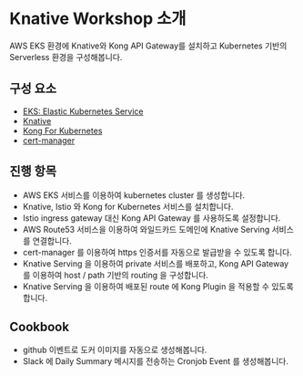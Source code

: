 <!-- ---
sidebar: auto
--- -->

# Knative Workshop 소개

AWS EKS 환경에 Knative와 Kong API Gateway를 설치하고 
Kubernetes 기반의 Serverless 환경을 구성해봅니다.


## 구성 요소

- [EKS: Elastic Kubernetes Service](./eks/README.md)
- [Knative](./knative/README.md)
- [Kong For Kubernetes](./kong/README.md)
- [cert-manager](./cert-manager/README.md)


## 진행 항목

- AWS EKS 서비스를 이용하여 kubernetes cluster 를 생성합니다.
- Knative, Istio 와 Kong for Kubernetes 서비스를 설치합니다.
- Istio ingress gateway 대신 Kong API Gateway 를 사용하도록 설정합니다.
- AWS Route53 서비스을 이용하여 와일드카드 도메인에 Knative Serving 서비스를
  연결합니다.
- cert-manager 를 이용하여 https 인증서를 자동으로 발급받을 수 있도록 합니다.
- Knative Serving 을 이용하여 private 서비스를 배포하고, 
  Kong API Gateway 를 이용하여 host / path 기반의 routing 을 구성합니다.
- Knative Serving 을 이용하여 배포된 route 에 Kong Plugin 을 적용할 수 있도록
  합니다.


## Cookbook

- github 이벤트로 도커 이미지를 자동으로 생성해봅니다.
- Slack 에 Daily Summary 메시지를 전송하는 Cronjob Event 를 생성해봅니다.

<!--
## Docs

- [private services in knative](./knative/vrivate-services.md)
-->

